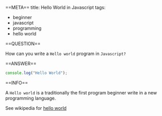 ==META==
title: Hello World in Javascript
tags:
  - beginner
  - javascript
  - programming
  - hello world

==QUESTION==

How can you write a `Hello world` program in `Javascript?`

==ANSWER==

```javascript
console.log("Hello World");
```

==INFO==

A `Hello world` is a traditionally the first program beginner write in a new programming language.

See wikipedia for [hello world](https://en.wikipedia.org/wiki/%22Hello%2C_World!%22_program)
